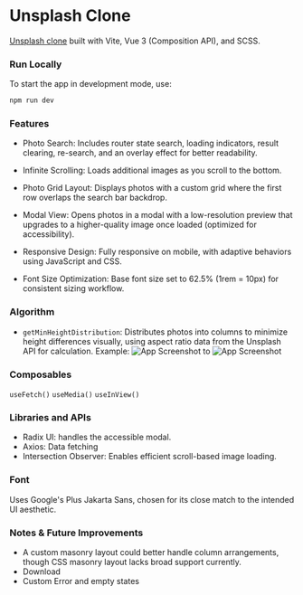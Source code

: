 # Unsplash Clone

[Unsplash clone](https://unsplash-clone-vue.vercel.app/) built with Vite, Vue 3 (Composition API), and SCSS.

### Run Locally

To start the app in development mode, use:

```bash
npm run dev
```

### Features

- Photo Search: Includes router state search, loading indicators, result clearing, re-search, and an overlay effect for better readability.

- Infinite Scrolling: Loads additional images as you scroll to the bottom.

- Photo Grid Layout: Displays photos with a custom grid where the first row overlaps the search bar backdrop.

- Modal View: Opens photos in a modal with a low-resolution preview that upgrades to a higher-quality image once loaded (optimized for accessibility).

- Responsive Design: Fully responsive on mobile, with adaptive behaviors using JavaScript and CSS.

- Font Size Optimization: Base font size set to 62.5% (1rem = 10px) for consistent sizing workflow.

### Algorithm

- `getMinHeightDistribution`: Distributes photos into columns to minimize height differences visually, using aspect ratio data from the Unsplash API for calculation.
  Example: ![App Screenshot](shot-1.png) to ![App Screenshot](shot-2.png)

### Composables

`useFetch()`
`useMedia()`
`useInView()`

### Libraries and APIs

- Radix UI: handles the accessible modal.
- Axios: Data fetching
- Intersection Observer: Enables efficient scroll-based image loading.

### Font

Uses Google's Plus Jakarta Sans, chosen for its close match to the intended UI aesthetic.

### Notes & Future Improvements

- A custom masonry layout could better handle column arrangements, though CSS masonry layout lacks broad support currently.
- Download
- Custom Error and empty states
